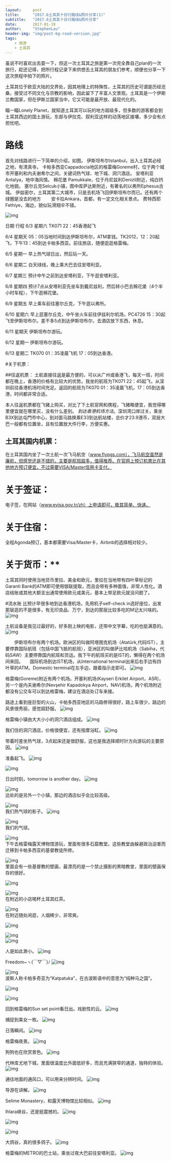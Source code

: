 ```yaml
---
layout:     post
title:      "2017.6土耳其十日行路线&照片分享(1)"
subtitle:   "2017.6土耳其十日行路线&照片分享"
date:       2017-01-19
author:     "StephenLau"
header-img: "img/post-bg-road-version.jpg"
tags:
    - 旅游
    - 土耳其
---
```


虽说不时喜欢出去耍一下，但这一次土耳其之旅是第一次完全靠自己plan的一次旅行，趁还记得，把所行程记录下来供想去土耳其的朋友们参考，顺便也分享一下这次旅程中拍下的照片。

土耳其位于欧亚大陆的交界处，因其地理上的特殊性，土耳其的历史可谓是历经沧桑，接受过不同文化与宗教的影响，因此留下了丰富人文景观。土耳其是一个伊斯兰教国家，但在伊斯兰国家当中，它又可能是最开放、最现代化的。

瞄一瞄Lonely Planet，就知道土耳其可以玩的地方超级多，但多数的游客都会到土耳其西边的国土游玩，东部与伊拉克、叙利亚这样的动荡地区接壤，多少会有点担忧吧。
# 路线
首先对线路进行一下简单的介绍，如图。
伊斯坦布尔Istanbul，出入土耳其必经之地，有清真寺。
卡帕多西亚Cappadocia地区的格雷梅Goreme村，位于两个城市开塞利和内夫谢希尔之间，关键词热气球、地下城、洞穴酒店。
安塔利亚 Antalya，地中海风情。 
棉花堡 Pamukkale，位于丹尼兹利Denizli附近，纯白钙化地貌。
塞尔丘克Selcuk小镇，图中库萨达斯附近，有著名的以弗所Ephesus古城。
伊兹密尔，土耳其第二大城市，只是去机场飞回伊斯坦布尔而已。还有两个绿圈是没去的地方　　
安卡拉Ankara，首都，有一定文化相关景点。
费特西耶Fethiye，海边，貌似玩滑翔伞不错。

![img](http://static2.ivwen.com/user/15183112/c79d68255d100001f4eb2d201e40117e.jpg-mobile)                                    

日期		行程
6/3 星期六	TK071 22：45香港起飞 

6/4 星期天	05：05当地时间到达伊斯坦布尔，ATM拿钱。TK2012，12：20起飞，下午13：45到达卡帕多西亚。前往旅店，随便逛逛格雷梅。

6/5 星期一	早上热气球日出，然后玩一天。

6/6 星期二	白天绿线，晚上乘大巴去往安塔利亚。

6/7 星期三 	预计中午之前到达安塔利亚，下午逛安塔利亚。

6/8 星期四	预计7点从安塔利亚先坐车到戴尼兹利，然后转小巴去棉花堡（4个半小时车程），下午逛棉花堡。

6/9 星期五	早上乘车前往塞尔丘克，下午逛以弗所。

6/10 星期六	 早上逛塞尔丘克，中午坐火车前往伊兹利尔机场，PC4726 15：30起飞至伊斯坦布尔。差不多5点到达伊斯坦布尔，去酒店放下东西，休息。

6/11 星期天	 伊斯坦布尔游玩。

6/12 星期一	 伊斯坦布尔游玩。

6/13 星期二	 TK070 01：35凌晨飞机 17：05到达香港。

#关于机票：

##往返机票：
土航直接往返是最方便的，可以从广州或香港飞，每天一班，时间都在晚上，香港的价格有比较大的优势。我坐的航班为TK071 22：45起飞，从深圳前往香港机场时间充足。返回的航班为TK070 01：35凌晨飞机，17：05到达香港，时间都非常合适。

本人往返机票都在飞猪上购买，对比了下土航官网和携程，飞猪略便宜，我觉得哪里便宜就在哪里买，没有什么差别。
*到达香港机场方法*。深圳湾口岸过关，乘坐B3X到达屯門市中心，到对面马路换乘E33到达航站楼，总价才23.9港币，双层大巴一般都有位置坐，且有位置放大件行李，方便实惠。

## 土耳其国内机票：
在土耳其国内坐了一次土航一次飞马航空（www.flypgs.com），飞马航空虽然是廉航，但感觉还是不错的，主要是航班超多，值得推荐。在官网上预订机票比在其他地方预订便宜，不过需要VISA/Master信用卡支付。

# 关于签证：

电子签，在网站（www.evisa.gov.tr/zh）上申请即可，极其简单、快速。

# 关于住宿：

全程Agonda预订，基本都需要Visa/Master卡，Airbnb的选择相对较少。

# 关于货币：**
土耳其同时使用当地货币里拉、美金和欧元，里拉在当地带有四叶草标记的Garanti Bank的ATM即可使用银联提取，而且会带有多种面值，非常人性化。酒店结账或其他大额支出通常使用欧元或美元，基本上带足欧元就没问题了。

#流水账
比预计早很多地到达香港机场，先用机子self-check in选好座位，出发那层逛的不是很多，有无印良品、万宁，到达的那层比较多吃的M记太兴啥的。
![img](http://static2.ivwen.com/user/15183112/c79559dfa83000014a961c903ff01b84.jpg-mobile)                                    

 土航设备是我见过最好的，好多刚上映的电影，还带中文字幕，吃的也挺满意的。
![img](http://static2.ivwen.com/user/15183112/c79559eea6900001ed4812225ea512e0.jpg-mobile)                                    

 　　伊斯坦布尔有两个机场。欧洲区的叫做阿塔图克机场（Atatürk,代码IST），主要停靠国际航班（包括中国飞抵的航班），亚洲区的叫做萨比哈机场（Sabiha，代码SAW）主要停靠国内航班和货运。我下午的航班买的是IST的，懒得在两个机场间来回。　　国际机场到达IST机场，从International terminal出来后右手边有四叶草的ATM。Domestic terminal在左手边，跟着指示走即可。
![img](http://static2.ivwen.com/user/15183112/c79d702c64200001a75617e0a16315c2.jpg-mobile)                                    

 格雷梅(Goreme)附近有两个机场。开塞利机场(Kayseri Erkilet Airport，ASR)，另一个是内夫谢希尔(Nevşehir Kapadokya Airport，NAV)机场，两个机场附近都没有公交车可以到达格雷梅，建议在酒店处订车来接。

 路途上看到座巨型的火山，卡帕多西亚地区的马路修得很好，路上车很少，路边的风景很秀丽，感觉超舒服。
![img](http://static2.ivwen.com/user/15183112/c79d7031b7d00001a5f4b2d1173626a0.jpg-mobile)                                    

 格雷梅小镇由大大小小的洞穴酒店组成。
![img](http://static2.ivwen.com/user/15183112/c79d703a4e200001c29ab4bd16a07d00.jpg-mobile)                                    

 我们住的洞穴酒店，价格很便宜，还有按摩浴缸。
![img](http://static2.ivwen.com/user/15183112/c79d702025000001732fe0f719c11c77.jpg-mobile)                                    

 带着时差坐热气球，3点起床还是很舒服，这也是我选择顺时针方向游玩的主要原因。
![img](http://static2.ivwen.com/user/15183112/c79d7045c1c0000185231cb041f02580.jpg-mobile)                                    

 准备起飞。
  ![img](http://static2.ivwen.com/user/15183112/c79d7045c1d0000159cce2b6105610dd.jpg-mobile)                                    

 

  ![img](http://static2.ivwen.com/user/15183112/c79d7080b0900001d4ba89031a4b17e8.jpg-mobile)                                    

 日出时刻，tomorrow is another day。
  ![img](http://static2.ivwen.com/user/15183112/c79d7080b09000014619132019951677.jpg-mobile)                                    

 

  ![img](http://static2.ivwen.com/user/15183112/c79d7080b0a00001355e36b44ad01cfa.jpg-mobile)                                    
 远处的是另外一个小镇，那边的酒店似乎会比较高级。


  ![img](http://static2.ivwen.com/user/15183112/c79d7080b0a0000160ba90e110fe1f29.jpg-mobile)                                    
 我们热气球的影子。
  ![img](http://static2.ivwen.com/user/15183112/c79d7080b0a00001b2ac19731d20130e.jpg-mobile)                                    


  ![img](http://static2.ivwen.com/user/15183112/c79d7080b0a0000150151dd6ad801600.jpg-mobile)                                    
 我们的气球。

  ![img](http://static2.ivwen.com/user/15183112/c79d7080b0a00001d7311f03c2e01f05.jpg-mobile)                                    
 下午去格雷梅露天博物馆游玩，里面有很多石窟教堂。这些教堂由躲避政治迫害而迁移到卡帕多西亚的基督教徒所修。

  ![img](http://static2.ivwen.com/user/15183112/c79d7080b0a000013d20e4d01f5da8e0.jpg-mobile)                                    
 里面会有一些基督教的壁画，最漂亮的是一个禁止摄影的黑暗教堂，里面的壁画保存的很好。

 

  ![img](http://static2.ivwen.com/user/15183112/c79d70f1f6900001cd9c15fe12735cc0.jpg-mobile)                                    

  ![img](http://static2.ivwen.com/user/15183112/c79d7080b0b00001e43259e0dd8015be.jpg-mobile)                                    
 在附近的小店喝杯土耳其红茶。

 

  ![img](http://static2.ivwen.com/user/15183112/c79d70e8593000015b9e1700d5e0d820.jpg-mobile)                                    
 在附近随处闲逛，人烟稀少，非常爽。

 

  ![img](http://static2.ivwen.com/user/15183112/c79d7080b0c00001af77efd01b005810.jpg-mobile)                                    

  ![img](http://static2.ivwen.com/user/15183112/c79d7080b0b00001c6ed15131d702200.jpg-mobile)                                    
  ![img](http://static2.ivwen.com/user/15183112/c79d7080b0d000015941cd888eb9159c.jpg-mobile)                                    

 人是如此渺小。
  ![img](http://static2.ivwen.com/user/15183112/c79d714653700001356da7e0c36088f0.jpg-mobile)                                    

 Freedom~ヽ(￣▽￣)ﾉ
  ![img](http://static2.ivwen.com/user/15183112/c79d7169baf00001488b13c1b1801a3b.jpg-mobile)                                    


  ![img](http://static2.ivwen.com/user/15183112/c79d714653700001522e1ba01a90afa0.jpg-mobile)                                    
 波斯人称卡帕多奇亚为“Katpatuka”，在古波斯语中的意思为“纯种马之国”。

 

  ![img](http://static2.ivwen.com/user/15183112/c79d7080b0d000018786569f1340e320.jpg-mobile)                                    

  ![img](http://static2.ivwen.com/user/15183112/c79d7080b0d000019ad8aed3137014f0.jpg-mobile)                                    

 回到格雷梅的Sun set point看日出。戏剧性的云。
  ![img](http://static2.ivwen.com/user/15183112/c79d71750d1000017c521240fea31db6.jpg-mobile)                                    

 捕捉到美女一枚。
  ![img](http://static2.ivwen.com/user/15183112/c79d718ed450000183bd13d068c17ee0.jpg-mobile)                                    

 日落瞬间。
  ![img](http://static2.ivwen.com/user/15183112/c79d718ed45000013e4aa81013601f37.jpg-mobile)                                    

 格雷梅夜景。
  ![img](http://static2.ivwen.com/user/15183112/c79d71750d1000015355117018246d10.jpg-mobile)                                    

 狗狗也在欣赏景色。
  ![img](http://static2.ivwen.com/user/15183112/c79d71750d10000152e918b01df54dc0.jpg-mobile)                                    

 代林库尤地下城，里面很温度比外面低好多，而且充满狭窄的通道，独特的体验。
  ![img](http://static2.ivwen.com/user/15183112/c79d89e02e2000013be1196a43f0e5b0.jpg-mobile)                                    

 通往地面的通风口，可以用来分辨时间。
  ![img](http://static2.ivwen.com/user/15183112/c79d8a35f7c00001eb176e502a304e30.jpg-mobile)                                    

 导游在讲解。
  ![img](http://static2.ivwen.com/user/15183112/c79d8a6c5bd000013730112dbb2aacc0.jpg-mobile)                                    

 Selime Monastery，和露天博物馆比较相似。
  ![img](http://static2.ivwen.com/user/15183112/c79d71750d1000016414b5404a801706.jpg-mobile)                                    

 Ihlara峡谷，还是挺震撼的。
  ![img](http://static2.ivwen.com/user/15183112/c79d71750d10000145b216b418401977.jpg-mobile)                                    


  ![img](http://static2.ivwen.com/user/15183112/c79d71750d1000018c193961f6961778.jpg-mobile)                                    

  ![img](http://static2.ivwen.com/user/15183112/c79d71750d20000126b412a02b876d80.jpg-mobile)                                    

 大鸽谷，真的很多鸽子。
  ![img](http://static2.ivwen.com/user/15183112/c79d8bf3420000016bfb135016fd70e0.jpg-mobile)                                    

 格雷梅的METRO的巴士站，乘坐过夜大巴前往安塔利亚。
  ![img](http://static2.ivwen.com/user/15183112/c79d8bff89300001404c2960dad11491.jpg-mobile)                                    